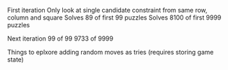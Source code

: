 First iteration
Only look at single candidate constraint from same row, column and square
Solves 89 of first 99 puzzles
Solves 8100 of first 9999 puzzles

Next iteration
99 of 99
9733 of 9999


Things to eplxore
adding random moves as tries (requires storing game state)